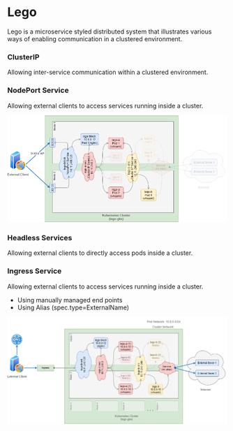 # Lego

Lego is a microservice styled distributed system that illustrates various ways of enabling communication in a clustered environment.

### ClusterIP
Allowing inter-service communication within a clustered environment.

### NodePort Service
Allowing external clients to access services running inside a cluster.

![Output](./images/k8s-lego-node-port.png)


### Headless Services
Allowing external clients to directly access pods inside a cluster.

### Ingress Service
Allowing external clients to access services running inside a cluster.
* Using manually managed end points
* Using Alias (spec.type=ExternalName)

![Output](./images/k8s-lego-node-ingress.png)
